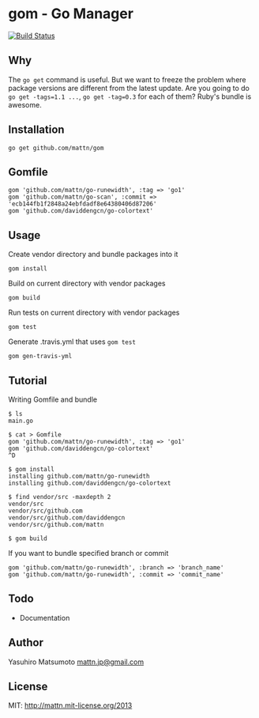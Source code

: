 gom - Go Manager
================

[![Build Status](https://travis-ci.org/mattn/gom.png?branch=master)](https://travis-ci.org/mattn/gom)

Why
---

The `go get` command is useful. But we want to freeze the problem where package versions are different from the latest update.
Are you going to do `go get -tags=1.1 ...`, `go get -tag=0.3` for each of them?
Ruby's bundle is awesome. 

Installation
------------

    go get github.com/mattn/gom

Gomfile
-------

    gom 'github.com/mattn/go-runewidth', :tag => 'go1'
    gom 'github.com/mattn/go-scan', :commit => 'ecb144fb1f2848a24ebfdadf8e64380406d87206'
    gom 'github.com/daviddengcn/go-colortext'
 
Usage
-----

Create vendor directory and bundle packages into it

    gom install

Build on current directory with vendor packages

    gom build

Run tests on current directory with vendor packages

    gom test

Generate .travis.yml that uses `gom test`

    gom gen-travis-yml

Tutorial
--------

Writing Gomfile and bundle

    $ ls
    main.go
    
    $ cat > Gomfile
    gom 'github.com/mattn/go-runewidth', :tag => 'go1'
    gom 'github.com/daviddengcn/go-colortext'
    ^D
    
    $ gom install
    installing github.com/mattn/go-runewidth
    installing github.com/daviddengcn/go-colortext

    $ find vendor/src -maxdepth 2
    vendor/src
    vendor/src/github.com
    vendor/src/github.com/daviddengcn
    vendor/src/github.com/mattn

    $ gom build

If you want to bundle specified branch or commit

    gom 'github.com/mattn/go-runewidth', :branch => 'branch_name'
    gom 'github.com/mattn/go-runewidth', :commit => 'commit_name'

Todo
----

* Documentation

Author
------

Yasuhiro Matsumoto mattn.jp@gmail.com

License
-------

MIT: http://mattn.mit-license.org/2013
